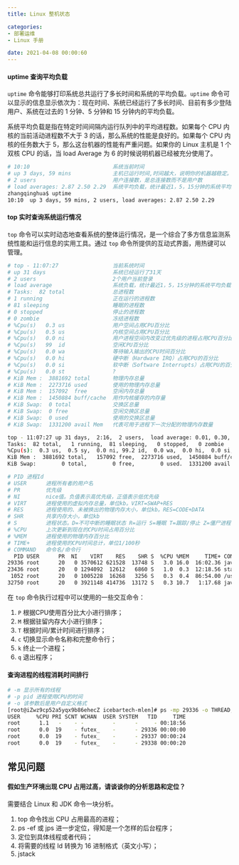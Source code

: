```yaml
---
title: Linux 整机状态

categories:
- 部署运维
- Linux 手册

date: 2021-04-08 00:00:60
---
```

#### uptime 查询平均负载
`uptime` 命令能够打印系统总共运行了多长时间和系统的平均负载。`uptime` 命令可以显示的信息显示依次为：现在时间、系统已经运行了多长时间、目前有多少登陆用户、系统在过去的 1 分钟、5 分钟和 15 分钟内的平均负载。

系统平均负载是指在特定时间间隔内运行队列中的平均进程数。如果每个 CPU 内核的当前活动进程数不大于 3 的话，那么系统的性能是良好的。如果每个 CPU 内核的任务数大于 5，那么这台机器的性能有严重问题。如果你的 Linux 主机是 1 个双核 CPU 的话，当 load Average 为 6 的时候说明机器已经被充分使用了。

```bash
# 10:10                          系统当前时间
# up 3 days, 59 mins             主机已运行时间,时间越大，说明你的机器越稳定。
# 2 users                        用户连接数，是总连接数而不是用户数
# load averages: 2.87 2.50 2.29  系统平均负载，统计最近1，5，15分钟的系统平均负载
zhangqinghua$ uptime
10:10  up 3 days, 59 mins, 2 users, load averages: 2.87 2.50 2.29
```

#### top 实时查询系统运行情况
`top` 命令可以实时动态地查看系统的整体运行情况，是一个综合了多方信息监测系统性能和运行信息的实用工具。通过 `top` 命令所提供的互动式界面，用热键可以管理。

```bash
# top - 11:07:27                 当前系统时间
# up 31 days                     系统已经运行了31天
# 2 users                        2个用户当前登录
# load average                   系统负载，统计最近1，5，15分钟的系统平均负载
# Tasks:  82 total               总进程数
# 1 running                      正在运行的进程数
# 81 sleeping                    睡眠的进程数
# 0 stopped                      停止的进程数
# 0 zombie                       冻结进程数
# %Cpu(s)   0.3 us               用户空间占用CPU百分比
# %Cpu(s)   0.5 us               内核空间占用CPU百分比
# %Cpu(s)   0.0 ni               用户进程空间内改变过优先级的进程占用CPU百分比
# %Cpu(s)   99  id               空闲CPU百分比
# %Cpu(s)   0.0 wa               等待输入输出的CPU时间百分比
# %Cpu(s)   0.0 hi               硬中断（Hardware IRQ）占用CPU的百分比
# %Cpu(s)   0.0 si               软中断（Software Interrupts）占用CPU的百分比
# %Cpu(s)   0.0 st               ?
# KiB Mem :  3881692 total       物理内存总量
# KiB Mem :  2273716 used        使用的物理内存总量
# KiB Mem :  157092  free        空闲内存总量
# KiB Mem :  1450884 buff/cache  用作内核缓存的内存量
# KiB Swap:  0 total             交换区总量
# KiB Swap:  0 free              空闲交换区总量
# KiB Swap:  0 used              使用的交换区总量
# KiB Swap:  1331200 avail Mem   代表可用于进程下一次分配的物理内存数量

top - 11:07:27 up 31 days,  2:16,  2 users,  load average: 0.01, 0.30, 0.33
Tasks:  82 total,   1 running,  81 sleeping,   0 stopped,   0 zombie
%Cpu(s):  0.3 us,  0.5 sy,  0.0 ni, 99.2 id,  0.0 wa,  0.0 hi,  0.0 si,  0.0 st
KiB Mem :  3881692 total,   157092 free,  2273716 used,  1450884 buff/cache
KiB Swap:        0 total,        0 free,        0 used.  1331200 avail Mem 

# PID 进程Id
# USER   	进程所有者的用户名
# PR        优先级
# NI        nice值。负值表示高优先级，正值表示低优先级
# VIRT      进程使用的虚拟内存总量，单位kb。VIRT=SWAP+RES
# RES       进程使用的、未被换出的物理内存大小，单位kb。RES=CODE+DATA
# SHR       共享内存大小，单位kb
# S         进程状态。D=不可中断的睡眠状态 R=运行 S=睡眠 T=跟踪/停止 Z=僵尸进程
# %CPU      上次更新到现在的CPU时间占用百分比
# %MEM      进程使用的物理内存百分比
# TIME+     进程使用的CPU时间总计，单位1/100秒
# COMMAND   命令名/命令行
  PID USER      PR  NI    VIRT    RES    SHR S  %CPU %MEM     TIME+ COMMAND
29336 root      20   0 3570612 621528  13748 S   3.0 16.0  16:02.36 java
23436 root      20   0 1294092  12612   6860 S   1.0  0.3  12:18.56 staragent-core
 1052 root      20   0 1005228  16268   3256 S   0.3  0.4  86:54.00 /usr/local/clou
32750 root      20   0 3921148 414736  13172 S   0.3 10.7   1:17.68 java                                                                                                                                    
```

在 `top` 命令执行过程中可以使用的一些交互命令：
1. `P`   根据CPU使用百分比大小进行排序；
1. `M`   根据驻留内存大小进行排序；
1. `T`   根据时间/累计时间进行排序；
1. `c`   切换显示命令名称和完整命令行；
1. `k`   终止一个进程；
1. `q`   退出程序；

#### 查询进程的线程消耗时间排行
```bash
# -m 显示所有的线程
# -p pid 进程使用CPU的时间
# -o 该参数后是用户自定义格式
[root@iZwz9cp52a5yqx9b86ehecZ icebartech-mlen]# ps -mp 29336 -o THREAD,tid,time
USER     %CPU PRI SCNT WCHAN  USER SYSTEM   TID     TIME
root      1.1   -    - -         -      -     - 00:18:56
root      0.0  19    - futex_    -      - 29336 00:00:00
root      0.0  19    - futex_    -      - 29337 00:00:24
root      0.0  19    - futex_    -      - 29338 00:00:20
```

## 常见问题
#### 假如生产环境出现 CPU 占用过高，请谈谈你的分析思路和定位？
需要结合 Linux 和 JDK 命令一块分析。

1. top 命令找出 CPU 占用最高的进程；
1. ps -ef 或 jps 进一步定位，得知是一个怎样的后台程序；
1. 定位到具体线程或者代码；
1. 将需要的线程 Id 转换为 16 进制格式（英文小写）；
1. jstack